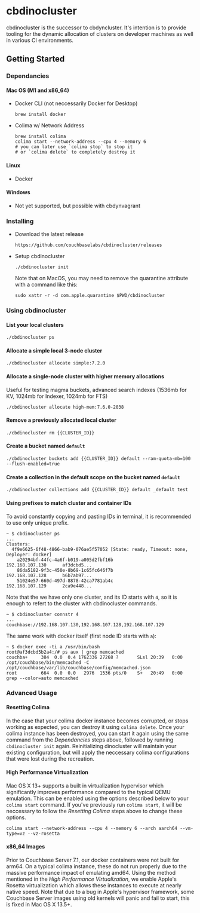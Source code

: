 # cbdinocluster

cbdinocluster is the successor to cbdyncluster. It's intention is to provide tooling
for the dynamic allocation of clusters on developer machines as well in various CI
environments.

## Getting Started

### Dependancies

#### Mac OS (M1 and x86_64)

- Docker CLI (not neccessarily Docker for Desktop)
  ```
  brew install docker
  ```
- Colima w/ Network Address

  ```
  brew install colima
  colima start --network-address --cpu 4 --memory 6
  # you can later use `colima stop` to stop it
  # or `colima delete` to completely destroy it
  ```

#### Linux

- Docker

#### Windows

- Not yet supported, but possible with cbdynvagrant

### Installing

- Download the latest release
  ```
  https://github.com/couchbaselabs/cbdinocluster/releases
  ```
- Setup cbdinocluster
  ```
  ./cbdinocluster init
  ```
  Note that on MacOS, you may need to remove the quarantine attribute with a command like this:
  ```
  sudo xattr -r -d com.apple.quarantine $PWD/cbdinocluster
  ```

### Using cbdinocluster

#### List your local clusters

```
./cbdinocluster ps
```

#### Allocate a simple local 3-node cluster

```
./cbdinocluster allocate simple:7.2.0
```

#### Allocate a single-node cluster with higher memory allocations

Useful for testing magma buckets, advanced search indexes (1536mb for KV, 1024mb for Indexer, 1024mb for FTS)

```
./cbdinocluster allocate high-mem:7.6.0-2038
```

#### Remove a previously allocated local cluster

```
./cbdinocluster rm {{CLUSTER_ID}}
```

#### Create a bucket named `default`

```
./cbdinocluster buckets add {{CLUSTER_ID}} default --ram-quota-mb=100 --flush-enabled=true
```

#### Create a collection in the default scope on the bucket named `default`

```
./cbdinocluster collections add {{CLUSTER_ID}} default _default test
```

#### Using prefixes to match cluster and container IDs

To avoid constantly copying and pasting IDs in terminal, it is recommended to use only unique prefix.

```
~ $ cbdinocluster ps
...
Clusters:
  4f9e6625-6f48-4866-bab9-076ae5f57052 [State: ready, Timeout: none, Deployer: docker]
    a20294bf-44fc-4a6f-b019-a005d2fbf16b                       192.168.107.130      af3dcbd5...
    86da5182-9f3c-450e-8b69-1c65fc646f7b                       192.168.107.128      b6b7ab97...
    51024e57-660d-497d-8878-42ca7781ab4c                       192.168.107.129      2ca9e448...
```

Note that the we have only one cluster, and its ID starts with `4`, so it is enough to refert to the cluster with
cbdinocluster commands.

```
~ $ cbdinocluster connstr 4
...
couchbase://192.168.107.130,192.168.107.128,192.168.107.129
```

The same work with docker itself (first node ID starts with `a`):

```
~ $ docker exec -ti a /usr/bin/bash
root@af3dcbd5b2a4:/# ps aux | grep memcached
couchba+     384  0.0  0.4 1762336 27268 ?       SLsl 20:39   0:00 /opt/couchbase/bin/memcached -C /opt/couchbase/var/lib/couchbase/config/memcached.json
root         664  0.0  0.0   2976  1536 pts/0    S+   20:49   0:00 grep --color=auto memcached
```

### Advanced Usage

#### Resetting Colima

In the case that your colima docker instance becomes corrupted, or stops working
as expected, you can destroy it using `colima delete`. Once your colima instance
has been destroyed, you can start it again using the same command from the
_Dependancies_ steps above, followed by running `cbdinocluster init` again.
Reinitializing dinocluster will maintain your existing configuration, but will
apply the neccessary colima configurations that were lost during the recreation.

#### High Performance Virtualization

Mac OS X 13+ supports a built in virtualization hypervisor which significantly
improves performance compared to the typical QEMU emulation. This can be enabled
using the options described below to your `colima start` command. If you've
previously run `colima start`, it will be neccessary to follow the
_Resetting Colima_ steps above to change these options.

```
colima start --network-address --cpu 4 --memory 6 --arch aarch64 --vm-type=vz --vz-rosetta
```

#### x86_64 Images

Prior to Couchbase Server 7.1, our docker containers were not built for
arm64. On a typical colima instance, these do not run properly due to
the massive performance impact of emulating amd64. Using the method
mentioned in the _High Performance Virtualization_, we enable Apple's
Rosetta virtualization which allows these instances to execute at nearly
native speed. Note that due to a bug in Apple's hypervisor framework,
some Couchbase Server images using old kernels will panic and fail to
start, this is fixed in Mac OS X 13.5+.
